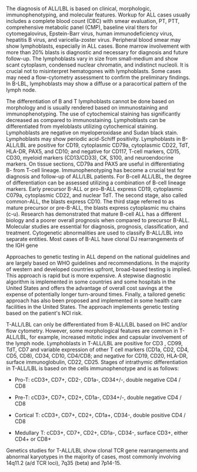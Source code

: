 The diagnosis of ALL/LBL is based on clinical, morphologic, immunophenotyping, and molecular features. Workup for ALL cases usually includes a complete blood count (CBC) with smear evaluation, PT, PTT, comprehensive metabolic panel (CMP), baseline viral titers for cytomegalovirus, Epstein-Barr virus, human immunodeficiency virus, hepatitis B virus, and varicella-zoster virus. Peripheral blood smear may show lymphoblasts, especially in ALL cases. Bone marrow involvement with more than 20% blasts is diagnostic and necessary for diagnosis and future follow-up. The lymphoblasts vary in size from small-medium and show scant cytoplasm, condensed nuclear chromatin, and indistinct nucleoli. It is crucial not to misinterpret hematogones with lymphoblasts. Some cases may need a flow-cytometry assessment to confirm the preliminary findings. In B-LBL, lymphoblasts may show a diffuse or a paracortical pattern of the lymph node.

The differentiation of B and T lymphoblasts cannot be done based on morphology and is usually rendered based on immunostaining and immunophenotyping. The use of cytochemical staining has significantly decreased as compared to immunostaining. Lymphoblasts can be differentiated from myeloblasts utilizing cytochemical staining. Lymphoblasts are negative on myeloperoxidase and Sudan black stain. Lymphoblasts may show periodic acid-Schiff positivity. Lymphoblasts in B-ALL/LBL are positive for CD19, cytoplasmic CD79a, cytoplasmic CD22, TdT, HLA-DR, PAX5, and CD10; and negative for CD117, T-cell markers, CD15, CD30, myeloid markers (CD13/CD33), CK, S100, and neuroendocrine markers. On tissue sections, CD79a and PAX5 are useful in differentiating B- from T-cell lineage. Immunophenotyping has become a crucial test for diagnosis and follow-up of ALL/LBL patients. For B-cell ALL/LBL, the degree of differentiation can be assessed utilizing a combination of B-cell lineage markers. Early precursor B-ALL or pro-B-ALL express CD19, cytoplasmic C079a, cytoplasmic CD22, and nuclear TdT. The second stage, also called common-ALL, the blasts express CD10. The third stage referred to as mature precursor or pre-B-ALL, the blasts express cytoplasmic mu chains (c-u). Research has demonstrated that mature B-cell ALL has a different biology and a poorer overall prognosis when compared to precursor B-ALL. Molecular studies are essential for diagnosis, prognosis, classification, and treatment. Cytogenetic abnormalities are used to classify B-ALL/LBL into separate entities. Most cases of B-ALL have clonal DJ rearrangements of the IGH gene

Approaches to genetic testing in ALL depend on the national guidelines and are largely based on WHO guidelines and recommendations. In the majority of western and developed countries upfront, broad-based testing is implied. This approach is rapid but is more expensive. A stepwise diagnostic algorithm is implemented in some countries and some hospitals in the United States and offers the advantage of overall cost savings at the expense of potentially longer turn-around times. Finally, a tailored genetic approach has also been proposed and implemented in some health care facilities in the United States. The approach implements genetic testing based on the patient's NCI risk.

T-ALL/LBL can only be differentiated from B-ALL/LBL based on IHC and/or flow cytometry. However, some morphological features are common in T-ALL/LBL, for example, increased mitotic index and capsular involvement of the lymph node. Lymphoblasts in T-ALL/LBL are positive for CD3 , CD99, TdT, CD7 and variable expression of other T cell markers (CD1a, CD2, CD4, CD5, CD8), CD34, CD10, CD4/CD8; and negative for CD19, CD20, HLA-DR, surface immunoglobulin, CD22, CD25. Stages of intrathymic differentiation in T-ALL/LBL is based on the cells immunophenotype and is as follows:

- Pro-T: cCD3+, CD7+, CD2-, CD1a-, CD34+/-, double negative CD4 / CD8

- Pre-T: cCD3+, CD7+, CD2+, CD1a-, CD34+/-, double negative CD4 / CD8

- Cortical T: cCD3+, CD7+, CD2+, CD1a+, CD34-, double positive CD4 / CD8

- Medullary T: cCD3+, CD7+, CD2+, CD1a-, CD34-, surface CD3+, either CD4+ or CD8+

Genetics studies for T-ALL/LBL show clonal TCR gene rearrangements and abnormal karyotypes in the majority of cases, most commonly involving 14q11.2 (a/d TCR loci), 7q35 (beta) and 7p14-15.